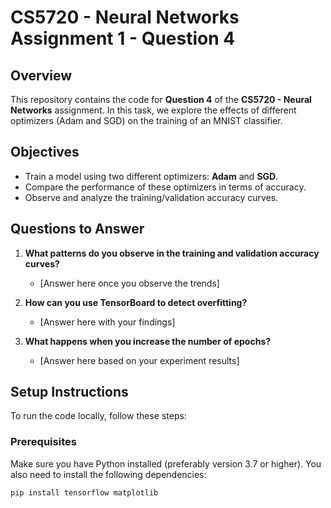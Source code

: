 # CS5720 - Neural Networks Assignment 1 - Question 4

## Overview
This repository contains the code for **Question 4** of the **CS5720 - Neural Networks** assignment. In this task, we explore the effects of different optimizers (Adam and SGD) on the training of an MNIST classifier.

## Objectives
- Train a model using two different optimizers: **Adam** and **SGD**.
- Compare the performance of these optimizers in terms of accuracy.
- Observe and analyze the training/validation accuracy curves.

## Questions to Answer
1. **What patterns do you observe in the training and validation accuracy curves?**
   - [Answer here once you observe the trends]
   
2. **How can you use TensorBoard to detect overfitting?**
   - [Answer here with your findings]
   
3. **What happens when you increase the number of epochs?**
   - [Answer here based on your experiment results]

## Setup Instructions
To run the code locally, follow these steps:

### Prerequisites
Make sure you have Python installed (preferably version 3.7 or higher). You also need to install the following dependencies:

```bash
pip install tensorflow matplotlib
